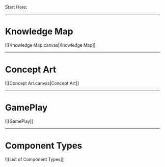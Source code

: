 Start Here:

---
# Knowledge Map
![[Knowledge Map.canvas|Knowledge Map]]

---
# Concept Art
![[Concept Art.canvas|Concept Art]]

---
# GamePlay
![[GamePlay]]

---
# Component Types
![[List of Component Types]]
